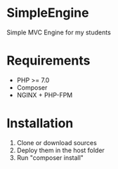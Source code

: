 # SimpleEngine
Simple MVC Engine for my students

# Requirements
- PHP >= 7.0
- Composer
- NGINX + PHP-FPM

# Installation
1. Clone or download sources
2. Deploy them in the host folder
3. Run "composer install"
